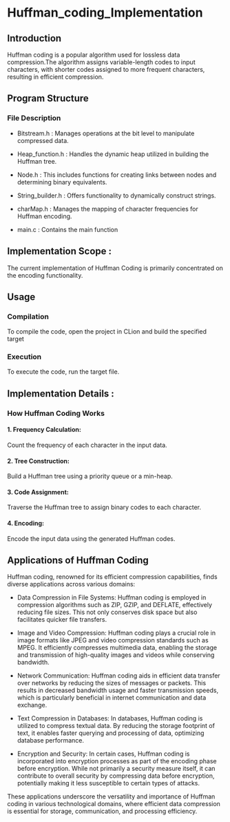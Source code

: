 
# Huffman_coding_Implementation




## Introduction
Huffman coding is a popular algorithm used for lossless data compression.The algorithm assigns variable-length codes to input characters, with shorter codes assigned to more frequent characters, resulting in efficient compression.
## Program Structure 
### File Description
* Bitstream.h : Manages operations at the bit level to manipulate compressed data.

* Heap_function.h : Handles the dynamic heap utilized in building the Huffman tree.

* Node.h : This includes functions for creating links between nodes and determining binary equivalents.

* String_builder.h : Offers functionality to dynamically construct strings.

* charMap.h : Manages the mapping of character frequencies for Huffman encoding.

* main.c : Contains the main function

## Implementation Scope : 
The current implementation of Huffman Coding is primarily concentrated on the encoding functionality.
## Usage
### Compilation 

To compile the code, open the project in CLion and build the specified target

### Execution
To execute the code, run the target file.


## Implementation Details :
### How Huffman Coding Works
#### 1. Frequency Calculation:
 Count the frequency of each character in the input data.

#### 2. Tree Construction: 
Build a Huffman tree using a priority queue or a min-heap.

#### 3. Code Assignment: 
Traverse the Huffman tree to assign binary codes to each character.

#### 4. Encoding: 
Encode the input data using the generated Huffman codes.

## Applications of Huffman Coding

Huffman coding, renowned for its efficient compression capabilities, finds diverse applications across various domains:

* Data Compression in File Systems: Huffman coding is employed in compression algorithms such as ZIP, GZIP, and DEFLATE, effectively reducing file sizes. This not only conserves disk space but also facilitates quicker file transfers.

* Image and Video Compression: Huffman coding plays a crucial role in image formats like JPEG and video compression standards such as MPEG. It efficiently compresses multimedia data, enabling the storage and transmission of high-quality images and videos while conserving bandwidth.

* Network Communication: Huffman coding aids in efficient data transfer over networks by reducing the sizes of messages or packets. This results in decreased bandwidth usage and faster transmission speeds, which is particularly beneficial in internet communication and data exchange.

* Text Compression in Databases: In databases, Huffman coding is utilized to compress textual data. By reducing the storage footprint of text, it enables faster querying and processing of data, optimizing database performance.

* Encryption and Security: In certain cases, Huffman coding is incorporated into encryption processes as part of the encoding phase before encryption. While not primarily a security measure itself, it can contribute to overall security by compressing data before encryption, potentially making it less susceptible to certain types of attacks.

These applications underscore the versatility and importance of Huffman coding in various technological domains, where efficient data compression is essential for storage, communication, and processing efficiency.
